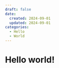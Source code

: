 ```yaml
---
draft: false 
date:
  created: 2024-09-01
  updated: 2024-09-01
categories:
  - Hello
  - World
---
```


# Hello world!

<!-- more -->